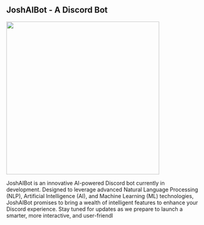 ## JoshAIBot - A Discord Bot

<img src="https://github.com/AbhishekJ24/JoshAIBot/assets/90437046/4c15ba4c-d7c3-4175-8ac8-cfc65ba73772" height="400"/>

JoshAIBot is an innovative AI-powered Discord bot currently in development. Designed to leverage advanced Natural Language Processing (NLP), Artificial Intelligence (AI), and Machine Learning (ML) technologies, JoshAIBot promises to bring a wealth of intelligent features to enhance your Discord experience. Stay tuned for updates as we prepare to launch a smarter, more interactive, and user-friendl
